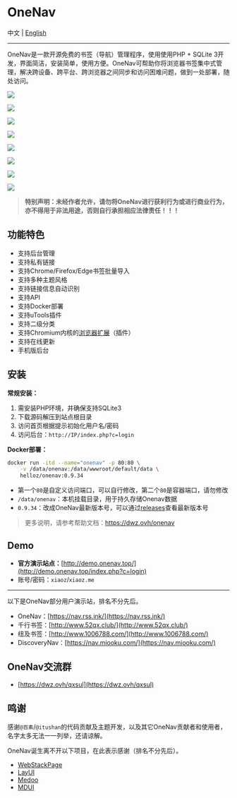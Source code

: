 # OneNav

中文 | [English](./README_EN.md)

___

OneNav是一款开源免费的书签（导航）管理程序，使用使用PHP + SQLite 3开发，界面简洁，安装简单，使用方便。OneNav可帮助你将浏览器书签集中式管理，解决跨设备、跨平台、跨浏览器之间同步和访问困难问题，做到一处部署，随处访问。

![](https://i.bmp.ovh/imgs/2020/12/40f222b7da7a89c9.png)

![](https://i.bmp.ovh/imgs/2021/04/5c46f84f158d8d3a.png)

![](https://img.rss.ink/imgs/2022/03/cba9f1946776a8f0.png)

![](https://img.rss.ink/imgs/2022/03/4b1d6c95484e69bc.png)

![](https://img.rss.ink/imgs/2022/06/08/401b42279dd971f0.png)

![](https://img.rss.ink/imgs/2022/06/07/1a2f6c3f81b64f6a.png)

![](https://img.rss.ink/imgs/2022/06/06/172432e9d3564113.png)

![](https://i.bmp.ovh/imgs/2020/12/abba0af566f3c16a.png)

> **特别声明：未经作者允许，请勿将OneNav进行获利行为或进行商业行为，亦不得用于非法用途，否则自行承担相应法律责任！！！**

## 功能特色

* 支持后台管理
* 支持私有链接
* 支持Chrome/Firefox/Edge书签批量导入
* 支持多种主题风格
* 支持链接信息自动识别
* 支持API
* 支持Docker部署
* 支持uTools插件
* 支持二级分类
* 支持Chromium内核的[浏览器扩展](https://dwz.ovh/4kxn2)（插件）
* 支持在线更新
* 手机版后台

## 安装

**常规安装：**

1. 需安装PHP环境，并确保支持SQLite3
2. 下载源码解压到站点根目录
3. 访问首页根据提示初始化用户名/密码
4. 访问后台：`http://IP/index.php?c=login`

**Docker部署：**

```bash
docker run -itd --name="onenav" -p 80:80 \
    -v /data/onenav:/data/wwwroot/default/data \
    helloz/onenav:0.9.34
```
* 第一个`80`是自定义访问端口，可以自行修改，第二个`80`是容器端口，请勿修改
* `/data/onenav`：本机挂载目录，用于持久存储Onenav数据
* `0.9.34`：改成OneNav最新版本号，可以通过[releases](https://github.com/helloxz/onenav/releases)查看最新版本号

> 更多说明，请参考帮助文档：https://dwz.ovh/onenav

## Demo

* **官方演示站点：**[http://demo.onenav.top/](http://demo.onenav.top/index.php?c=login)
* 账号/密码：`xiaoz`/`xiaoz.me`

___

以下是OneNav部分用户演示站，排名不分先后。

* OneNav：[https://nav.rss.ink/](https://nav.rss.ink/)
* 千行书签：[http://www.52qx.club/](http://www.52qx.club/)
* 纽及书签：[http://www.1006788.com/](http://www.1006788.com/)
* DiscoveryNav：[https://nav.miooku.com/](https://nav.miooku.com/)

## OneNav交流群

* [https://dwz.ovh/qxsul](https://dwz.ovh/qxsul)

## 鸣谢

感谢`@百素`/`@itushan`的代码贡献及主题开发，以及其它OneNav贡献者和使用者，名字太多无法一一列举，还请谅解。

OneNav诞生离不开以下项目，在此表示感谢（排名不分先后）。

* [WebStackPage](https://github.com/WebStackPage/WebStackPage.github.io)
* [LayUI](https://github.com/sentsin/layui)
* [Medoo](https://github.com/catfan/Medoo)
* [MDUI](https://github.com/zdhxiong/mdui)

